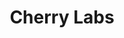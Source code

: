 ---
visible: "Yes"
title: Cherry Labs
short_desc: Cherry Labs is a Palo-Alto-based startup building an AI system capable of converting video streams with humans into actionable data.
desc: 4Taps created apps for each platform. Each game's social stream is the new way to follow live sports on-the-go, even if the user is away from the TV.
background: "rgba(252, 83, 65, 0.15)"
show_in_review_block: "Yes"
reviewer: Max Goncharov
reviewer_position: co-founder and CEO of Cherry Labs
review_body: Cherry Labs sticks to the “Move fast and break things” rule releasing new products and algorithms on a monthly basis. We are very glad that 4Taps managed to cope with our tight schedule providing great communication and transparency in processes. They have perfectly integrated into our team and supported our native mobile applications.
website: "https://www.cherrypro.ai/"
appstore: 
googleplay: 
icon: /images/cases/icons/cherry.png
image_page:
  - path: /images/cases/pages/cherry/x1.png
  - path: /images/cases/pages/cherry/x2.png
image_review:
  - path: /images/cases/reviews/cherry/desktop/x1.png
  - path: /images/cases/reviews/cherry/desktop/x2.png
image_review_mobile:
  - path: /images/cases/reviews/cherry/mobile/x1.png
  - path: /images/cases/reviews/cherry/mobile/x2.png
image_review_mobile_centrize: "Yes"
---